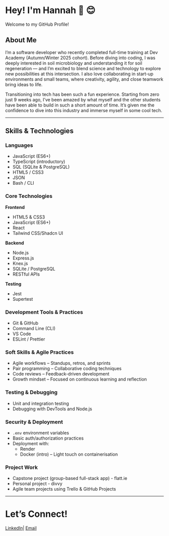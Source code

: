 # Hey! I'm Hannah 👋 😊

Welcome to my GitHub Profile!

## About Me
I’m a software developer who recently completed full-time training at Dev Academy (Autumn/Winter 2025 cohort). Before diving into coding, I was deeply interested in soil microbiology and understanding it for soil regeneration — and I’m excited to blend science and technology to explore new possibilities at this intersection. I also love collaborating in start-up environments and small teams, where creativity, agility, and close teamwork bring ideas to life. 

Transitioning into tech has been such a fun experience. Starting from zero just 9 weeks ago, I’ve been amazed by what myself and the other students have been able to build in such a short amount of time. It’s given me the confidence to dive into this industry and immerse myself in some cool tech.

---

## Skills & Technologies

### Languages
- JavaScript (ES6+)
- TypeScript (introductory)
- SQL (SQLite & PostgreSQL)
- HTML5 / CSS3
- JSON
- Bash / CLI

### Core Technologies

**Frontend**  
- HTML5 & CSS3
- JavaScript (ES6+)
- React 
- Tailwind CSS/Shadcn UI
  
**Backend**  
- Node.js
- Express.js
- Knex.js
- SQLite / PostgreSQL
- RESTful APIs

**Testing**  
- Jest
- Supertest

### Development Tools & Practices
- Git & GitHub
- Command Line (CLI)
- VS Code
- ESLint / Prettier

### Soft Skills & Agile Practices
- Agile workflows – Standups, retros, and sprints  
- Pair programming – Collaborative coding techniques  
- Code reviews – Feedback-driven development  
- Growth mindset – Focused on continuous learning and reflection  

### Testing & Debugging
- Unit and integration testing  
- Debugging with DevTools and Node.js  

### Security & Deployment
- `.env` environment variables  
- Basic auth/authorization practices  
- Deployment with:
  - Render
  - Docker (intro) – Light touch on containerisation  

### Project Work
- Capstone project (group-based full-stack app) - flatt.ie
- Personal project - divvy
- Agile team projects using Trello & GitHub Projects  

---

# Let’s Connect!
[LinkedIn](https://www.linkedin.com/in/hannah-smith-a7659223b/)| [Email](hchristinasmith@gmail.com)

